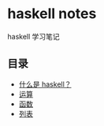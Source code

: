 # haskell notes

haskell 学习笔记

## 目录

- [什么是 haskell？](/docs/welcome.md)
- [运算](/docs/operation.md)
- [函数](/docs/function.md)
- [列表](/docs/list.md)
